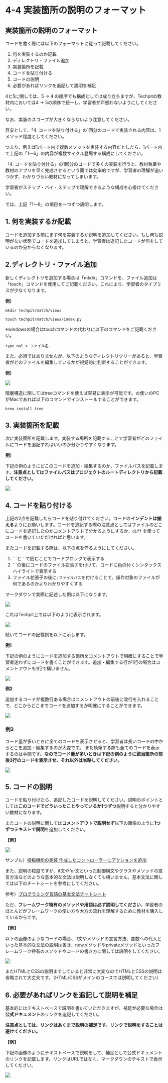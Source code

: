 # 4-4 実装箇所の説明のフォーマット

## 実装箇所の説明のフォーマット <a id="nonofmatto"></a>

コードを書く際には以下のフォーマットに従って記載してください。

1. 何を実装するのか記載
2. ディレクトリ・ファイル追加
3. 実装箇所を記載
4. コードを貼り付ける
5. コードの説明
6. 必要があればリンクを追記して説明を補足

4と5に関しては、5 -> 4 の順序でも構成としては成り立ちますが、Techpitの教材内においては4 -> 5の順序で統一し、学習者が戸惑わないようにしてください。

なお、実装のスコープが大きくならないよう注意してください。

目安として、「4. コードを貼り付ける」の1回分のコードで実装される内容は、1メソッド程度としてください。

つまり、例えば1パート内で複数メソッドを実装する内容だとしたら、1パート内で上記の「1〜6」の内容が複数サイクル登場する構成にしてください。

「4. コードを貼り付ける」の1回分のコードで多くの実装を行うと、教材執筆や教材のアプリを早く完成させるという面では効率的ですが、学習者の理解が追いつかず、わかりづらい教材になってしまいます。

学習者がステップ・バイ・ステップで理解できるような構成を心掛けてください。

では、上記「1〜6」の項目を一つずつ説明します。

## 1. 何を実装するか記載

コードを追加する前にまず何を実装するか説明を追加してください。もし何も説明がない状態でコードを追加してしまうと、学習者は追記したコードが何をしているのか分からなくなります。

## 2.ディレクトリ・ファイル追加

新しくディレクトリを追加する場合は「mkdir」コマンドを、ファイル追加は「touch」コマンドを使用してご記載ください。これにより、学習者のタイプミスが少なくなります。

**例）**

```text
mkdir techpit/match/views
```

```text
touch techpit/match/views/index.py
```

※windowsの場合はtouchコマンドの代わりに以下のコマンドをご記載ください。

```text
type nul > ファイル名
```

また、必須ではありませんが、以下のようなディレクトリツリーがあると、学習者がどのファイルを編集しているかが視覚的に判断することができます。

**例）**

![](../.gitbook/assets/sukurnshotto-2019-09-15-203007.png)

階層構造に関してはtreeコマンドを使えば容易に表示が可能です。お使いのPCがMacであれば以下のコマンドでインストールすることができます。

```text
brew install tree
```

## 3. 実装箇所を記載

次に実装箇所を記載します。実装する場所を記載することで学習者がどのファイルにコードを追記すればいいのか分かりやすくなります。

**例）**

下記の例のようにどこのコードを追加・編集するのか、ファイルパスを記載します。**注意点としてはファイルパスはプロジェクトのルートディレクトリから記載してください。**

![](../.gitbook/assets/file2.png)

## 4. コードを貼り付ける

上記の2点を記載したらコードを貼り付けてください。コードの**インデントは揃える**ようにお願いします。コードを追記する際の注意点としてはファイルのどこにコードを追記したのかコメントアウトで分かるようにするか、`diff` を使ってコードを書いていただければと思います。

またコードを記載する際は、以下の点を守るようにしてください。

1. \`\`\`と\`\`\`で囲むことでコードブロックで表示する
2. \`\`\`の後にコードのファイル拡張子を付けて、コードに色の付くシンタックスハイライトで表示する
3. ファイル拡張子の後に`:ファイルパス`を付けることで、操作対象のファイルが何であるのかよりわかりやすくする 

マークダウンで実際に記述した例は以下になります。

![](../.gitbook/assets/code_block_input.png)

これはTechpit上では以下のように表示されます。

![](../.gitbook/assets/code_block_output.png)

続いてコードの記載例を以下に示します。

**例1**

下記の例のようにコードを追加する箇所をコメントアウトで明確にすることで学習者迷わずにコードを書くことができます。追加・編集する行が1行の場合はコメントアウトも1行で構いません。

![](../.gitbook/assets/comment_out.png)

**例2**

追加するコードが複数行ある場合はコメントアウトの前後に改行を入れることで、どこからどこまでコードを追加するか明確にすることができます。

![](../.gitbook/assets/code_example%20%281%29.png)

### 例3 <a id="kdono"></a>

コード量が多いときに全てのコードを表示させると、学習者は長いコードの中からどこを追加・編集するのが大変です。
また執筆する際も全てのコードを表示するのは手間です。**なのでコード量が多いときは下記の例のように該当箇所の前後3行のコードを表示させ、それ以外は省略してください。**

![](../.gitbook/assets/4-4_code_add_3.png)

## 5. コードの説明

コードを貼り付けたら、追記したコードを説明してください。説明のポイントとしては**このコードでどういったことやっているか1つずつ**説明すると分かりやすい教材になります。

またコードの説明に関しては**コメントアウトで説明せず**以下の画像のように**1つずつテキストで説明**を追加してください。

**【例】**

![](../.gitbook/assets/code_example.png)

サンプル）[投稿機能の実装 作成したコントローラーにアクションを追加](https://github.com/Techpit-Market/techpitgram3/blob/master/curriculum/5%E7%AB%A0%EF%BC%9A%E6%8A%95%E7%A8%BF%E6%A9%9F%E8%83%BD/5-3%20%E6%8A%95%E7%A8%BF%E6%A9%9F%E8%83%BD%E3%81%AE%E5%AE%9F%E8%A3%85.md#3-%E4%BD%9C%E6%88%90%E3%81%97%E3%81%9F%E3%82%B3%E3%83%B3%E3%83%88%E3%83%AD%E3%83%BC%E3%83%A9%E3%83%BC%E3%81%AB%E3%82%A2%E3%82%AF%E3%82%B7%E3%83%A7%E3%83%B3%E3%82%92%E8%BF%BD%E5%8A%A0)

また、説明の粒度ですが、if文やfor文といった制御構文やクラスやメソッドの宣言方法などのような基本的な文法は説明しなくても構いません。基本文法に関しては以下のチートシートを参考にしてください。

参考）[プログラミング言語の基本文法チートシート](https://qiita.com/gakuri/items/5b252a4b4f8c9c5a2793)

ただ、**フレームワーク特有のメソッドや用語は必ず説明してください**。学習者のほとんどがフレームワークの使い方や大方の流れを理解するために教材を購入しているからです。

**【例】**

以下の画像のようなコードの場合、if文やメソッドの宣言方法、変数への代入といった基本的な文法の説明は省き、newメソッドやprivateメソッドといったフレームワーク特有のメソッドやコードの書き方に関しては説明をしてください。

![](../.gitbook/assets/description.png)

またHTMLとCSSの説明までしていると非常に大変なのでHTMLとCSSの説明は省略されて大丈夫です。（HTML/CSSがメインのコースでは説明してください）

## 6. 必要があればリンクを追記して説明を補足

基本的にはテキストベースで説明を書いていただきますが、補足が必要な場合は**公式ドキュメント**のリンクを追記してください。

**注意点としては、リンクはあくまで説明の補足です。リンクで説明をすることは避けてください。**

**【例】**

下記の画像のようにテキストベースで説明をして、補足として公式ドキュメントのリンクを記載します。リンクはURLではなく、マークダウンのテキストで表示してください。

![](../.gitbook/assets/gem.png)

